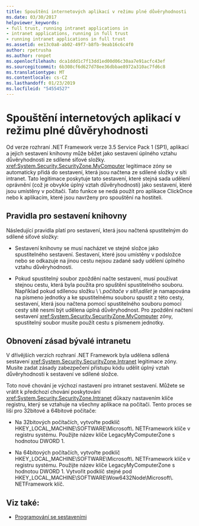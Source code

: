 ```yaml
---
title: Spouštění internetových aplikací v režimu plné důvěryhodnosti
ms.date: 03/30/2017
helpviewer_keywords:
- full trust, running intranet applications in
- intranet applications, running in full trust
- running intranet applications in full trust
ms.assetid: ee13c0a8-ab02-49f7-b8fb-9eab16c6c4f0
author: rpetrusha
ms.author: ronpet
ms.openlocfilehash: dca1ddd1c7f13dd1ed00d06c30aa7e91acfc43ef
ms.sourcegitcommit: 6b308cf6d627d78ee36dbbae8972a310ac7fd6c8
ms.translationtype: MT
ms.contentlocale: cs-CZ
ms.lasthandoff: 01/23/2019
ms.locfileid: "54554527"
---
```

# <a name="running-intranet-applications-in-full-trust"></a>Spouštění internetových aplikací v režimu plné důvěryhodnosti
Od verze rozhraní .NET Framework verze 3.5 Service Pack 1 (SP1), aplikací a jejich sestavení knihovny může běžet jako sestavení úplného vztahu důvěryhodnosti ze sdílené síťové složky. <xref:System.Security.SecurityZone.MyComputer> legitimace zóny se automaticky přidá do sestavení, která jsou načtena ze sdílené složky v síti intranet. Tato legitimace poskytuje tato sestavení, které stejná sada udělení oprávnění (což je obvykle úplný vztah důvěryhodnosti) jako sestavení, které jsou umístěny v počítači. Tato funkce se nedá použít pro aplikace ClickOnce nebo k aplikacím, které jsou navrženy pro spouštění na hostiteli.  
  
## <a name="rules-for-library-assemblies"></a>Pravidla pro sestavení knihovny  
 Následující pravidla platí pro sestavení, která jsou načtená spustitelným do sdílené síťové složky:  
  
-   Sestavení knihovny se musí nacházet ve stejné složce jako spustitelného sestavení. Sestavení, které jsou umístěny v podsložce nebo se odkazuje na jinou cestu nejsou zadané sady udělení úplného vztahu důvěryhodnosti.  
  
-   Pokud spustitelný soubor zpoždění načte sestavení, musí používat stejnou cestu, která byla použita pro spuštění spustitelného souboru. Například pokud sdílenou složku \\ \\ *počítače v síti*\\*sdílet* je namapována na písmeno jednotky a ke spustitelnému souboru spustit z této cesty, sestavení, která jsou načtena pomocí spustitelného souboru pomocí cesty sítě nesmí být udělena úplná důvěryhodnost. Pro zpoždění načtení sestavení <xref:System.Security.SecurityZone.MyComputer> zóny, spustitelný soubor musíte použít cestu s písmenem jednotky.  
  
## <a name="restoring-the-former-intranet-policy"></a>Obnovení zásad bývalé intranetu  
 V dřívějších verzích rozhraní .NET Framework byla udělena sdílená sestavení <xref:System.Security.SecurityZone.Intranet> legitimace zóny. Musíte zadat zásady zabezpečení přístupu kódu udělit úplný vztah důvěryhodnosti k sestavení ve sdílené složce.  
  
 Toto nové chování je výchozí nastavení pro intranet sestavení. Můžete se vrátit k předchozí chování poskytování <xref:System.Security.SecurityZone.Intranet> důkazy nastavením klíče registru, který se vztahuje na všechny aplikace na počítači. Tento proces se liší pro 32bitové a 64bitové počítače:  
  
-   Na 32bitových počítačích, vytvořte podklíč HKEY_LOCAL_MACHINE\SOFTWARE\Microsoft\\. NETFramework klíče v registru systému. Použijte název klíče LegacyMyComputerZone s hodnotou DWORD 1.  
  
-   Na 64bitových počítačích, vytvořte podklíč HKEY_LOCAL_MACHINE\SOFTWARE\Microsoft\\. NETFramework klíče v registru systému. Použijte název klíče LegacyMyComputerZone s hodnotou DWORD 1. Vytvořit podklíč stejné pod HKEY_LOCAL_MACHINE\SOFTWARE\Wow6432Node\Microsoft\\. NETFramework klíč.  
  
## <a name="see-also"></a>Viz také:
- [Programování se sestaveními](../../../docs/framework/app-domains/programming-with-assemblies.md)
